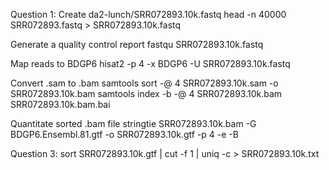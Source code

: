 Question 1:
Create da2-lunch/SRR072893.10k.fastq
	head -n 40000 SRR072893.fastq > SRR072893.10k.fastq

Generate a quality control report
	fastqu SRR072893.10k.fastq

Map reads to BDGP6
	hisat2 -p 4 -x BDGP6 -U SRR072893.10k.fastq
	
Convert .sam to .bam
	samtools sort -@ 4 SRR072893.10k.sam -o SRR072893.10k.bam
	samtools index -b -@ 4 SRR072893.10k.bam SRR072893.10k.bam.bai
	
Quantitate sorted .bam file 
	stringtie SRR072893.10k.bam -G BDGP6.Ensembl.81.gtf -o SRR072893.10k.gtf -p 4 -e -B


Question 3:
sort SRR072893.10k.gtf | cut -f 1 | uniq -c > SRR072893.10k.txt